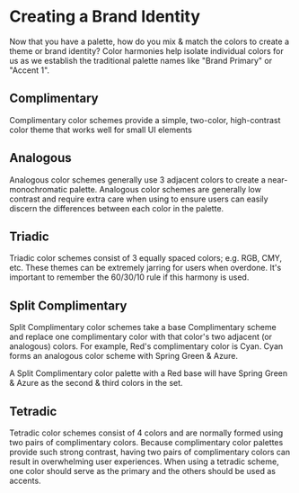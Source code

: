 # Creating a Brand Identity

Now that you have a palette, how do you mix & match the colors to create a theme or brand identity? Color harmonies help isolate individual colors for us as we establish the traditional palette names like "Brand Primary" or "Accent 1".

## Complimentary

Complimentary color schemes provide a simple, two-color, high-contrast color theme that works well for small UI elements

## Analogous

Analogous color schemes generally use 3 adjacent colors to create a near-monochromatic palette. Analogous color schemes are generally low contrast and require extra care when using to ensure users can easily discern the differences between each color in the palette.

## Triadic

Triadic color schemes consist of 3 equally spaced colors; e.g. RGB, CMY, etc. These themes can be extremely jarring for users when overdone. It's important to remember the 60/30/10 rule if this harmony is used.

## Split Complimentary

Split Complimentary color schemes take a base Complimentary scheme and replace one complimentary color with that color's two adjacent (or analogous) colors. For example, Red's complimentary color is Cyan. Cyan forms an analogous color scheme with Spring Green & Azure.

A Split Complimentary color palette with a Red base will have Spring Green & Azure as the second & third colors in the set.

## Tetradic

Tetradic color schemes consist of 4 colors and are normally formed using two pairs of complimentary colors. Because complimentary color palettes provide such strong contrast, having two pairs of complimentary colors can result in overwhelming user experiences. When using a tetradic scheme, one color should serve as the primary and the others should be used as accents.
